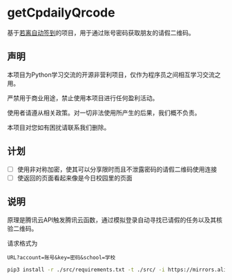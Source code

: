 # getCpdailyQrcode

基于[若离自动签到](https://github.com/thriving123/fuckTodayStudy)的项目，用于通过账号密码获取朋友的请假二维码。

## 声明

本项目为Python学习交流的开源非营利项目，仅作为程序员之间相互学习交流之用。

严禁用于商业用途，禁止使用本项目进行任何盈利活动。

使用者请遵从相关政策。对一切非法使用所产生的后果，我们概不负责。

本项目对您如有困扰请联系我们删除。

## 计划

- [ ] 使用非对称加密，使其可以分享限时而且不泄露密码的请假二维码使用连接
- [ ] 使返回的页面看起来像是今日校园里的页面

## 说明

原理是腾讯云API触发腾讯云函数，通过模拟登录自动寻找已请假的任务以及其核验二维码。

请求格式为

```
URL?account=账号&key=密码&school=学校
```

```bash
pip3 install -r ./src/requirements.txt -t ./src/ -i https://mirrors.aliyun.com/pypi/simple
```

